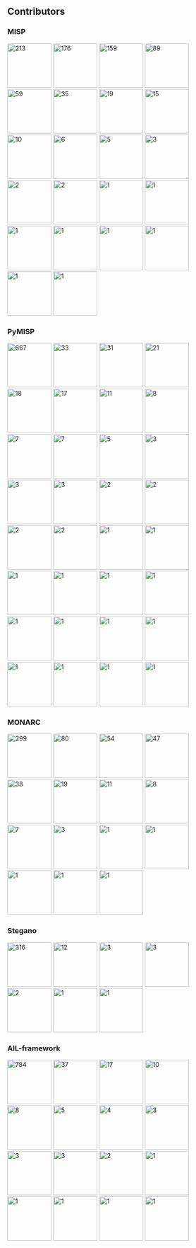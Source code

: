 

## Contributors

### MISP

<!-- contributors-MISP starts -->
<a href="https://github.com/chrisr3d"><img src="https://avatars2.githubusercontent.com/u/16307976?s=100&v=4" title="213" width="100px" /></a>
<a href="https://github.com/iglocska"><img src="https://avatars1.githubusercontent.com/u/3668672?s=100&v=4" title="176" width="100px" /></a>
<a href="https://github.com/mokaddem"><img src="https://avatars3.githubusercontent.com/u/6977223?s=100&v=4" title="159" width="100px" /></a>
<a href="https://github.com/Jakub Onderka"><img src="https://avatars3.githubusercontent.com/u/163343?s=100&v=4" title="89" width="100px" /></a>
<a href="https://github.com/Steve Clement"><img src="https://avatars3.githubusercontent.com/u/362025?s=100&v=4" title="59" width="100px" /></a>
<a href="https://github.com/Alexandre Dulaunoy"><img src="https://avatars2.githubusercontent.com/u/3309?s=100&v=4" title="35" width="100px" /></a>
<a href="https://github.com/Raphaël Vinot"><img src="https://avatars1.githubusercontent.com/u/248875?s=100&v=4" title="19" width="100px" /></a>
<a href="https://github.com/kscheetz"><img src="https://avatars0.githubusercontent.com/u/7916199?s=100&v=4" title="15" width="100px" /></a>
<a href="https://github.com/Richard van den Berg"><img src="https://avatars1.githubusercontent.com/u/1461970?s=100&v=4" title="10" width="100px" /></a>
<a href="https://github.com/Christophe Vandeplas"><img src="https://avatars0.githubusercontent.com/u/1073662?s=100&v=4" title="6" width="100px" /></a>
<a href="https://github.com/Golbark"><img src="https://avatars2.githubusercontent.com/u/9538017?s=100&v=4" title="5" width="100px" /></a>
<a href="https://github.com/Applenice"><img src="https://avatars0.githubusercontent.com/u/30207614?s=100&v=4" title="3" width="100px" /></a>
<a href="https://github.com/Jean-Louis Huynen"><img src="https://avatars1.githubusercontent.com/u/329725?s=100&v=4" title="2" width="100px" /></a>
<a href="https://github.com/Koen Van Impe"><img src="https://avatars3.githubusercontent.com/u/256028?s=100&v=4" title="2" width="100px" /></a>
<a href="https://github.com/Alex Resnick"><img src="https://avatars2.githubusercontent.com/u/13125104?s=100&v=4" title="1" width="100px" /></a>
<a href="https://github.com/Olivier BERT"><img src="https://avatars1.githubusercontent.com/u/6752874?s=100&v=4" title="1" width="100px" /></a>
<a href="https://github.com/deku"><img src="https://avatars2.githubusercontent.com/u/45568592?s=100&v=4" title="1" width="100px" /></a>
<a href="https://github.com/Václav Bartoš"><img src="https://avatars0.githubusercontent.com/u/14043164?s=100&v=4" title="1" width="100px" /></a>
<a href="https://github.com/Jason Kendall"><img src="https://avatars1.githubusercontent.com/u/1091410?s=100&v=4" title="1" width="100px" /></a>
<a href="https://github.com/Tom King"><img src="https://avatars0.githubusercontent.com/u/15731689?s=100&v=4" title="1" width="100px" /></a>
<a href="https://github.com/Bechkalo Evgeny"><img src="https://avatars2.githubusercontent.com/u/2716639?s=100&v=4" title="1" width="100px" /></a>
<a href="https://github.com/VVX7"><img src="https://avatars2.githubusercontent.com/u/46228229?s=100&v=4" title="1" width="100px" /></a>
<!-- contributors-MISP ends -->


### PyMISP

<!-- contributors-PyMISP starts -->
<a href="https://github.com/Raphaël Vinot"><img src="https://avatars1.githubusercontent.com/u/248875?s=100&v=4" title="667" width="100px" /></a>
<a href="https://github.com/Alexandre Dulaunoy"><img src="https://avatars2.githubusercontent.com/u/3309?s=100&v=4" title="33" width="100px" /></a>
<a href="https://github.com/Falconieri"><img src="https://avatars1.githubusercontent.com/u/39620263?s=100&v=4" title="31" width="100px" /></a>
<a href="https://github.com/Koen Van Impe"><img src="https://avatars3.githubusercontent.com/u/256028?s=100&v=4" title="21" width="100px" /></a>
<a href="https://github.com/Steve Clement"><img src="https://avatars3.githubusercontent.com/u/362025?s=100&v=4" title="18" width="100px" /></a>
<a href="https://github.com/Christophe Vandeplas"><img src="https://avatars0.githubusercontent.com/u/1073662?s=100&v=4" title="17" width="100px" /></a>
<a href="https://github.com/VVX7"><img src="https://avatars2.githubusercontent.com/u/46228229?s=100&v=4" title="11" width="100px" /></a>
<a href="https://github.com/mokaddem"><img src="https://avatars3.githubusercontent.com/u/6977223?s=100&v=4" title="8" width="100px" /></a>
<a href="https://github.com/Marc Hoersken"><img src="https://avatars1.githubusercontent.com/u/231943?s=100&v=4" title="7" width="100px" /></a>
<a href="https://github.com/Tom King"><img src="https://avatars0.githubusercontent.com/u/15731689?s=100&v=4" title="7" width="100px" /></a>
<a href="https://github.com/0x3c7"><img src="https://avatars3.githubusercontent.com/u/2846609?s=100&v=4" title="5" width="100px" /></a>
<a href="https://github.com/turtlefac3"><img src="https://avatars3.githubusercontent.com/u/55850580?s=100&v=4" title="3" width="100px" /></a>
<a href="https://github.com/Georges Toth"><img src="https://avatars0.githubusercontent.com/u/1769773?s=100&v=4" title="3" width="100px" /></a>
<a href="https://github.com/netjinho"><img src="https://avatars2.githubusercontent.com/u/11476054?s=100&v=4" title="3" width="100px" /></a>
<a href="https://github.com/Sebastian Wagner"><img src="https://avatars1.githubusercontent.com/u/25031221?s=100&v=4" title="2" width="100px" /></a>
<a href="https://github.com/kovacsbalu"><img src="https://avatars2.githubusercontent.com/u/3726055?s=100&v=4" title="2" width="100px" /></a>
<a href="https://github.com/iglocska"><img src="https://avatars1.githubusercontent.com/u/3668672?s=100&v=4" title="2" width="100px" /></a>
<a href="https://github.com/Hannah Ward"><img src="https://avatars3.githubusercontent.com/u/4086403?s=100&v=4" title="2" width="100px" /></a>
<a href="https://github.com/Manabu Niseki"><img src="https://avatars3.githubusercontent.com/u/291028?s=100&v=4" title="1" width="100px" /></a>
<a href="https://github.com/Shortfinga"><img src="https://avatars2.githubusercontent.com/u/5101414?s=100&v=4" title="1" width="100px" /></a>
<a href="https://github.com/Antoine Cailliau"><img src="https://avatars1.githubusercontent.com/u/28399?s=100&v=4" title="1" width="100px" /></a>
<a href="https://github.com/Maxime Thiebaut"><img src="https://avatars0.githubusercontent.com/u/46688461?s=100&v=4" title="1" width="100px" /></a>
<a href="https://github.com/chrisr3d"><img src="https://avatars2.githubusercontent.com/u/16307976?s=100&v=4" title="1" width="100px" /></a>
<a href="https://github.com/Paal Braathen"><img src="https://avatars1.githubusercontent.com/u/265215?s=100&v=4" title="1" width="100px" /></a>
<a href="https://github.com/github-pba"><img src="https://avatars2.githubusercontent.com/u/50981940?s=100&v=4" title="1" width="100px" /></a>
<a href="https://github.com/Jeroen Pinoy"><img src="https://avatars3.githubusercontent.com/u/9868873?s=100&v=4" title="1" width="100px" /></a>
<a href="https://github.com/Dawid Czarnecki"><img src="https://avatars3.githubusercontent.com/u/17339154?s=100&v=4" title="1" width="100px" /></a>
<a href="https://github.com/juju4"><img src="https://avatars3.githubusercontent.com/u/1300844?s=100&v=4" title="1" width="100px" /></a>
<a href="https://github.com/root"><img src="https://avatars2.githubusercontent.com/u/8270201?s=100&v=4" title="1" width="100px" /></a>
<a href="https://github.com/Paul Stark"><img src="https://avatars3.githubusercontent.com/u/33454995?s=100&v=4" title="1" width="100px" /></a>
<a href="https://github.com/Xavier Mehrenberger"><img src="https://avatars1.githubusercontent.com/u/123660?s=100&v=4" title="1" width="100px" /></a>
<a href="https://github.com/iso"><img src="https://avatars1.githubusercontent.com/u/6024009?s=100&v=4" title="1" width="100px" /></a>
<!-- contributors-PyMISP ends -->


### MONARC

<!-- contributors-MONARC starts -->
<a href="https://github.com/Cédric Bonhomme"><img src="https://avatars1.githubusercontent.com/u/465400?s=100&v=4" title="299" width="100px" /></a>
<a href="https://github.com/Ruslan Baidan"><img src="https://avatars2.githubusercontent.com/u/3246171?s=100&v=4" title="80" width="100px" /></a>
<a href="https://github.com/Guillaume Lesniak"><img src="https://avatars3.githubusercontent.com/u/1205428?s=100&v=4" title="54" width="100px" /></a>
<a href="https://github.com/Thomas Metois"><img src="https://avatars3.githubusercontent.com/u/4964617?s=100&v=4" title="47" width="100px" /></a>
<a href="https://github.com/Juan Rocha"><img src="https://avatars0.githubusercontent.com/u/2930955?s=100&v=4" title="38" width="100px" /></a>
<a href="https://github.com/ppaulis"><img src="https://avatars3.githubusercontent.com/u/1609503?s=100&v=4" title="19" width="100px" /></a>
<a href="https://github.com/Jerome De Almeida"><img src="https://avatars3.githubusercontent.com/u/2202206?s=100&v=4" title="11" width="100px" /></a>
<a href="https://github.com/Cyril Rouyer"><img src="https://avatars1.githubusercontent.com/u/23081586?s=100&v=4" title="8" width="100px" /></a>
<a href="https://github.com/Jerome Lombardi"><img src="https://avatars1.githubusercontent.com/u/18661517?s=100&v=4" title="7" width="100px" /></a>
<a href="https://github.com/Stanley"><img src="https://avatars2.githubusercontent.com/u/37674123?s=100&v=4" title="3" width="100px" /></a>
<a href="https://github.com/William Robinet"><img src="https://avatars0.githubusercontent.com/u/11647900?s=100&v=4" title="1" width="100px" /></a>
<a href="https://github.com/guelzim"><img src="https://avatars0.githubusercontent.com/u/23482104?s=100&v=4" title="1" width="100px" /></a>
<a href="https://github.com/Guillaume HOMBERG"><img src="https://avatars2.githubusercontent.com/u/6995784?s=100&v=4" title="1" width="100px" /></a>
<a href="https://github.com/Yacine Khamis"><img src="https://avatars0.githubusercontent.com/u/7416481?s=100&v=4" title="1" width="100px" /></a>
<a href="https://github.com/Majdi SFAXI"><img src="https://avatars3.githubusercontent.com/u/3328977?s=100&v=4" title="1" width="100px" /></a>
<!-- contributors-MONARC ends -->


### Stegano

<!-- contributors-stegano starts -->
<a href="https://github.com/Cédric Bonhomme"><img src="https://avatars1.githubusercontent.com/u/465400?s=100&v=4" title="316" width="100px" /></a>
<a href="https://github.com/AdrienCos"><img src="https://avatars1.githubusercontent.com/u/25573947?s=100&v=4" title="12" width="100px" /></a>
<a href="https://github.com/Maxwell Gerber"><img src="https://avatars3.githubusercontent.com/u/11035210?s=100&v=4" title="3" width="100px" /></a>
<a href="https://github.com/Andy Roberts"><img src="https://avatars2.githubusercontent.com/u/831044?s=100&v=4" title="3" width="100px" /></a>
<a href="https://github.com/Peter Justin"><img src="https://avatars2.githubusercontent.com/u/1510708?s=100&v=4" title="2" width="100px" /></a>
<a href="https://github.com/Mickaël Schoentgen"><img src="https://avatars0.githubusercontent.com/u/2033598?s=100&v=4" title="1" width="100px" /></a>
<a href="https://github.com/panni"><img src="https://avatars3.githubusercontent.com/u/1359593?s=100&v=4" title="1" width="100px" /></a>
<!-- contributors-stegano ends -->


### AIL-framework

<!-- contributors-AIL-framework starts -->
<a href="https://github.com/Terrtia"><img src="https://avatars2.githubusercontent.com/u/8857208?s=100&v=4" title="784" width="100px" /></a>
<a href="https://github.com/Alexandre Dulaunoy"><img src="https://avatars2.githubusercontent.com/u/3309?s=100&v=4" title="37" width="100px" /></a>
<a href="https://github.com/Steve Clement"><img src="https://avatars3.githubusercontent.com/u/362025?s=100&v=4" title="17" width="100px" /></a>
<a href="https://github.com/kovacsbalu"><img src="https://avatars2.githubusercontent.com/u/3726055?s=100&v=4" title="10" width="100px" /></a>
<a href="https://github.com/Xavier Mertens"><img src="https://avatars2.githubusercontent.com/u/480944?s=100&v=4" title="8" width="100px" /></a>
<a href="https://github.com/Miroslav Stampar"><img src="https://avatars3.githubusercontent.com/u/921555?s=100&v=4" title="5" width="100px" /></a>
<a href="https://github.com/Jason Hedden"><img src="https://avatars3.githubusercontent.com/u/2622954?s=100&v=4" title="4" width="100px" /></a>
<a href="https://github.com/Bastien Schils"><img src="https://avatars3.githubusercontent.com/u/12594973?s=100&v=4" title="3" width="100px" /></a>
<a href="https://github.com/Sami Mokaddem"><img src="https://avatars3.githubusercontent.com/u/6977223?s=100&v=4" title="3" width="100px" /></a>
<a href="https://github.com/Olivier Bilodeau"><img src="https://avatars3.githubusercontent.com/u/546325?s=100&v=4" title="3" width="100px" /></a>
<a href="https://github.com/Mike Peters"><img src="https://avatars0.githubusercontent.com/u/26305009?s=100&v=4" title="2" width="100px" /></a>
<a href="https://github.com/Ronald Teijeira Fernandez"><img src="https://avatars2.githubusercontent.com/u/10974337?s=100&v=4" title="1" width="100px" /></a>
<a href="https://github.com/mangelft"><img src="https://avatars0.githubusercontent.com/u/35041797?s=100&v=4" title="1" width="100px" /></a>
<a href="https://github.com/Mike Eriksson"><img src="https://avatars1.githubusercontent.com/u/8100625?s=100&v=4" title="1" width="100px" /></a>
<a href="https://github.com/Philipp Schmied"><img src="https://avatars3.githubusercontent.com/u/15813113?s=100&v=4" title="1" width="100px" /></a>
<a href="https://github.com/raw-data"><img src="https://avatars3.githubusercontent.com/u/29753218?s=100&v=4" title="1" width="100px" /></a>
<!-- contributors-AIL-framework ends -->
